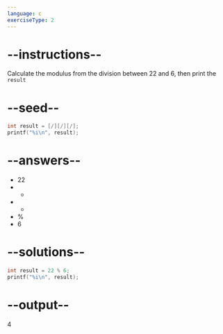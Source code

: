 ```yaml
---
language: c
exerciseType: 2
---
```


# --instructions--

Calculate the modulus from the division between 22 and 6, then print the `result`

# --seed--

```c
int result = [/][/][/];
printf("%i\n", result);
```

# --answers--

- 22
-  - 
-  + 
-  % 
- 6

# --solutions--

```c
int result = 22 % 6;
printf("%i\n", result);
```

# --output--

4
